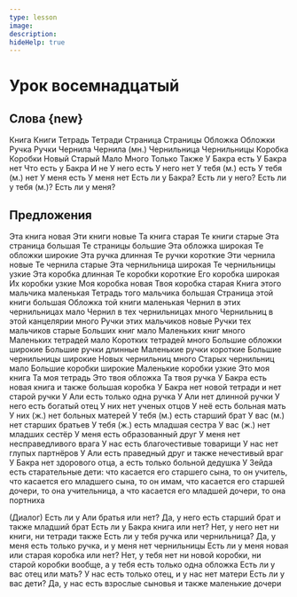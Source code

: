 ```yaml
---
type: lesson
image:
description:
hideHelp: true
---
```


# Урок восемнадцатый

## Слова {new}

Книга
Книги
Тетрадь
Тетради
Страница
Страницы
Обложка
Обложки
Ручка
Ручки
Чернила
Чернила (мн.)
Чернильница
Чернильницы
Коробка
Коробки
Новый
Старый
Мало
Много
Только
Также
У Бакра есть
У Бакра нет
Что есть у Бакра
И не
У него есть
У него нет
У тебя (м.) есть
У тебя (м.) нет
У меня есть
У меня нет
Есть ли у Бакра?
Есть ли у него?
Есть ли у тебя (м.)?
Есть ли у меня?

## Предложения

Эта книга новая
Эти книги новые
Та книга старая
Те книги старые
Эта страница большая
Те страницы большие
Эта обложка широкая
Те обложки широкие
Эта ручка длинная
Те ручки короткие
Эти чернила новые
Те чернила старые
Эта чернильница широкая
Те чернильницы узкие
Эта коробка длинная
Те коробки короткие
Его коробка широкая
Их коробки узкие
Моя коробка новая
Твоя коробка старая
Книга этого мальчика маленькая
Тетрадь того мальчика большая
Страница этой книги большая
Обложка той книги маленькая
Чернил в этих чернильницах мало
Чернил в тех чернильницах много
Чернильниц в этой канцелярии много
Ручки этих мальчиков новые
Ручки тех мальчиков старые
Больших книг мало
Маленьких книг много
Маленьких тетрадей мало
Коротких тетрадей много
Большие обложки широкие
Большие ручки длинные
Маленькие ручки короткие
Большие чернильницы широкие
Новых чернильниц много
Старых чернильниц мало
Большие коробки широкие
Маленькие коробки узкие
Это моя книга
Та моя тетрадь
Это твоя обложка
Та твоя ручка
У Бакра есть новая книга и также большая коробка
У Бакра нет новой тетради и нет старой ручки
У Али есть только одна ручка
У Али нет длинной ручки
У него есть богатый отец
У них нет ученых отцов
У неё есть больная мать
У них (ж.) нет больных матерей
У тебя (м.) есть старший брат
У вас (м.) нет старших братьев
У тебя (ж.) есть младшая сестра
У вас (ж.) нет младших сестёр
У меня есть образованный друг
У меня нет несправедливого врага
У нас есть благочестивые товарищи
У нас нет глупых партнёров
У Али есть праведный друг и также нечестивый враг
У Бакра нет здорового отца, а есть только больной дедушка
У Зейда есть старательные дети: что касается его старшего сына, то он учитель, что касается его младшего сына, то он имам, что касается его старшей дочери, то она учительница, а что касается его младшей дочери, то она портниха

(Диалог)
Есть ли у Али братья или нет?
Да, у него есть старший брат и также младший брат
Есть ли у Бакра книга или нет?
Нет, у него нет ни книги, ни тетради также
Есть ли у тебя ручка или чернильница?
Да, у меня есть только ручка, и у меня нет чернильницы
Есть ли у меня новая или старая коробка или нет?
Нет, у тебя нет ни новой коробки, ни старой коробки вообще, а у тебя есть только одна обложка
Есть ли у вас отец или мать?
У нас есть только отец, и у нас нет матери
Есть ли у вас дети?
Да, у нас есть взрослые сыновья и также маленькие дочери

